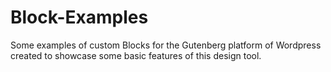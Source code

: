 # Block-Examples

Some examples of custom Blocks for the Gutenberg platform of Wordpress created to showcase some basic features of this design tool.
